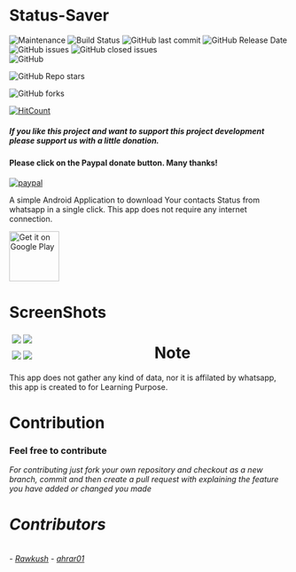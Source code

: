 # Status-Saver

 ![Maintenance](https://img.shields.io/badge/Maintained%3F-NO-red.svg) 
  ![Build Status](https://travis-ci.org/joemccann/dillinger.svg?branch=master)
  ![GitHub last commit](https://img.shields.io/github/last-commit/rawkush/status-saver)
  ![GitHub Release Date](https://img.shields.io/github/release-date/gec-developers/status-saver)
   ![GitHub issues](https://img.shields.io/github/issues-raw/gec-developers/status-saver)
   ![GitHub closed issues](https://img.shields.io/github/issues-closed-raw/gec-developers/status-saver)
  <br />
![GitHub](https://img.shields.io/github/license/gec-developers/status-saver)

 ![GitHub Repo stars](https://img.shields.io/github/stars/gec-developers/status-saver?style=social) 

  ![GitHub forks](https://img.shields.io/github/forks/gec-developers/status-saver?style=social)
 
[![HitCount](http://hits.dwyl.io/ahrar01/GEC-Developers/Status-Saver.svg)](http://hits.dwyl.io/ahrar01/GEC-Developers/Status-Saver)

##### If you like this project and want to support this project development please support us with a little donation.
#### Please click on the Paypal donate button. Many thanks!

[![paypal](https://www.paypalobjects.com/en_US/i/btn/btn_donateCC_LG.gif)](https://paypal.me/GECDevs?locale.x=en_GB)

A simple Android Application to download Your contacts Status from whatsapp in a single click.
This app does not require any internet connection.

<a href="https://play.google.com/store/apps/details?id=com.tripleastudio.whatsappstatussaver" target="_blank">
<img src="https://play.google.com/intl/en_us/badges/images/generic/en-play-badge.png" alt="Get it on Google Play" height="90"/></a>

# ScreenShots

<div id ="up" style = "float: left; width: 50%; margin: 5px;">
<img src="github/pic1.png">

<img src="github/pic2.png">
</div>

<div id ="down" style = "float: left; width: 50%; margin: 5px;">
<img src="github/pic3.png">

<img src="github/pic4.png">

</div>




# Note

This app does not gather any kind of data, nor it is affilated by whatsapp, this app is created to for Learning Purpose.

# Contribution

<h3> Feel free to contribute </h3>

<i>For contributing just fork your own repository and checkout as a new branch, commit and then create a pull request with explaining the feature you have added or changed you made<i>


# Contributors 
<br />
-  <a href="https://github.com/Rawkush/"> Rawkush</a>     </li>
- <a href="https://github.com/ahrar01"> ahrar01 </a>      </li>
